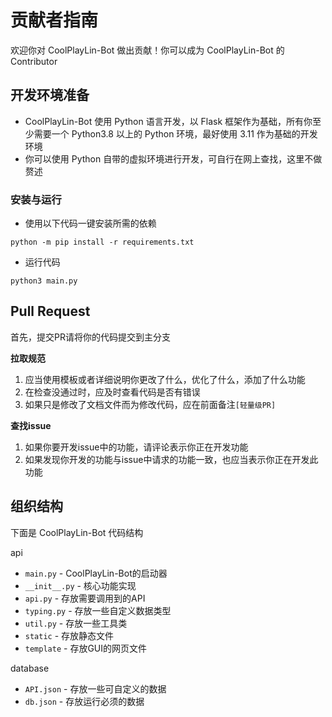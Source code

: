 # 贡献者指南

欢迎你对 CoolPlayLin-Bot 做出贡献！你可以成为 CoolPlayLin-Bot 的 Contributor

## 开发环境准备

- CoolPlayLin-Bot 使用 Python 语言开发，以 Flask 框架作为基础，所有你至少需要一个 Python3.8 以上的 Python 环境，最好使用 3.11 作为基础的开发环境
- 你可以使用 Python 自带的虚拟环境进行开发，可自行在网上查找，这里不做赘述

### 安装与运行

- 使用以下代码一键安装所需的依赖
```
python -m pip install -r requirements.txt
```
- 运行代码
```
python3 main.py
```

## Pull Request

首先，提交PR请将你的代码提交到主分支

**拉取规范**

1. 应当使用模板或者详细说明你更改了什么，优化了什么，添加了什么功能
2. 在检查没通过时，应及时查看代码是否有错误
3. 如果只是修改了文档文件而为修改代码，应在前面备注`[轻量级PR]`

**查找issue**

1. 如果你要开发issue中的功能，请评论表示你正在开发功能
2. 如果发现你开发的功能与issue中请求的功能一致，也应当表示你正在开发此功能

## **组织结构**
下面是 CoolPlayLin-Bot 代码结构

api
- `main.py` - CoolPlayLin-Bot的启动器
- `__init__.py` - 核心功能实现
- `api.py` - 存放需要调用到的API
- `typing.py` - 存放一些自定义数据类型
- `util.py` - 存放一些工具类
- `static` - 存放静态文件
- `template` - 存放GUI的网页文件

database
- `API.json` - 存放一些可自定义的数据
- `db.json` - 存放运行必须的数据